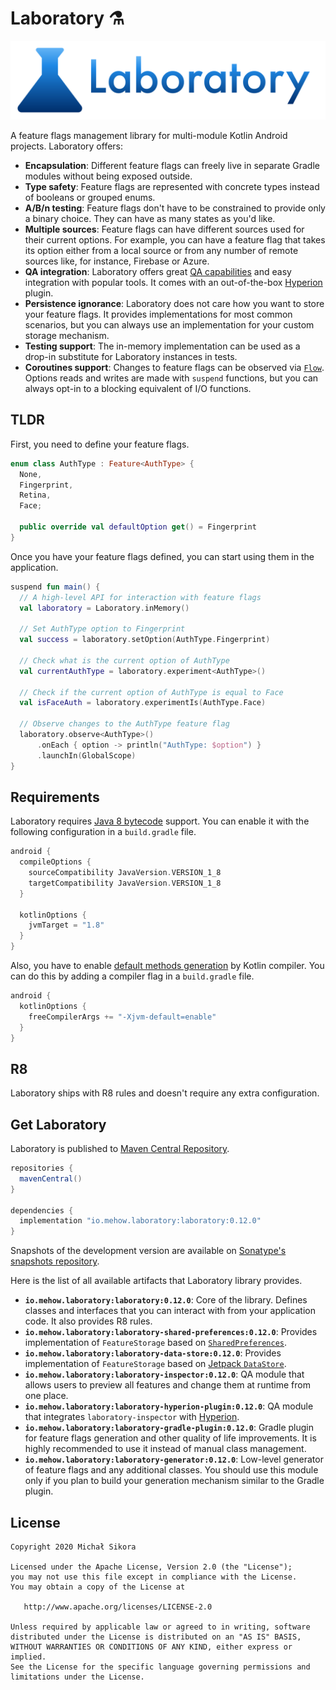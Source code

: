 # Laboratory ⚗️

![Laboratory](images/laboratory_logo.svg)

A feature flags management library for multi-module Kotlin Android projects. Laboratory offers:

- **Encapsulation**: Different feature flags can freely live in separate Gradle modules without being exposed outside.
- **Type safety**: Feature flags are represented with concrete types instead of booleans or grouped enums.
- **A/B/n testing**: Feature flags don't have to be constrained to provide only a binary choice. They can have as many states as you'd like.
- **Multiple sources**: Feature flags can have different sources used for their current options. For example, you can have a feature flag that takes its option either from a local source or from any number of remote sources like, for instance, Firebase or Azure.
- **QA integration**: Laboratory offers great [QA capabilities](qa-module.md) and easy integration with popular tools. It comes with an out-of-the-box [Hyperion](https://github.com/willowtreeapps/Hyperion-Android) plugin.
- **Persistence ignorance**: Laboratory does not care how you want to store your feature flags. It provides implementations for most common scenarios, but you can always use an implementation for your custom storage mechanism.
- **Testing support**: The in-memory implementation can be used as a drop-in substitute for Laboratory instances in tests.
- **Coroutines support**: Changes to feature flags can be observed via [`Flow`](https://kotlinlang.org/docs/reference/coroutines/flow.html). Options reads and writes are made with `suspend` functions, but you can always opt-in to a blocking equivalent of I/O functions.

## TLDR

First, you need to define your feature flags.

```kotlin
enum class AuthType : Feature<AuthType> {
  None,
  Fingerprint,
  Retina,
  Face;

  public override val defaultOption get() = Fingerprint
}
```

Once you have your feature flags defined, you can start using them in the application.

```kotlin
suspend fun main() {
  // A high-level API for interaction with feature flags
  val laboratory = Laboratory.inMemory()

  // Set AuthType option to Fingerprint
  val success = laboratory.setOption(AuthType.Fingerprint)

  // Check what is the current option of AuthType
  val currentAuthType = laboratory.experiment<AuthType>()

  // Check if the current option of AuthType is equal to Face
  val isFaceAuth = laboratory.experimentIs(AuthType.Face)

  // Observe changes to the AuthType feature flag
  laboratory.observe<AuthType>()
      .onEach { option -> println("AuthType: $option") }
      .launchIn(GlobalScope)
}
```

## Requirements

Laboratory requires [Java 8 bytecode](https://developer.android.com/studio/write/java8-support) support. You can enable it with the following configuration in a `build.gradle` file.

```groovy
android {
  compileOptions {
    sourceCompatibility JavaVersion.VERSION_1_8
    targetCompatibility JavaVersion.VERSION_1_8
  }

  kotlinOptions {
    jvmTarget = "1.8"
  }
}
```

Also, you have to enable [default methods generation](https://kotlinlang.org/api/latest/jvm/stdlib/kotlin.jvm/-jvm-default/) by Kotlin compiler. You can do this by adding a compiler flag in a `build.gradle` file.

```groovy
android {
  kotlinOptions {
    freeCompilerArgs += "-Xjvm-default=enable"
  }
}
```

## R8

Laboratory ships with R8 rules and doesn't require any extra configuration.

## Get Laboratory

Laboratory is published to [Maven Central Repository](https://search.maven.org/search?q=io.mehow.laboratory).

```groovy
repositories {
  mavenCentral()
}

dependencies {
  implementation "io.mehow.laboratory:laboratory:0.12.0"
}
```

Snapshots of the development version are available on [Sonatype's snapshots repository](https://oss.sonatype.org/content/repositories/snapshots/io/mehow/laboratory/).

Here is the list of all available artifacts that Laboratory library provides.

- **`io.mehow.laboratory:laboratory:0.12.0`**: Core of the library. Defines classes and interfaces that you can interact with from your application code. It also provides R8 rules.
- **`io.mehow.laboratory:laboratory-shared-preferences:0.12.0`**: Provides implementation of `FeatureStorage` based on [`SharedPreferences`](https://developer.android.com/reference/android/content/SharedPreferences).
- **`io.mehow.laboratory:laboratory-data-store:0.12.0`**: Provides implementation of `FeatureStorage` based on [Jetpack `DataStore`](https://developer.android.com/topic/libraries/architecture/datastore).
- **`io.mehow.laboratory:laboratory-inspector:0.12.0`**: QA module that allows users to preview all features and change them at runtime from one place.
- **`io.mehow.laboratory:laboratory-hyperion-plugin:0.12.0`**: QA module that integrates `laboratory-inspector` with [Hyperion](https://github.com/willowtreeapps/Hyperion-Android).
- **`io.mehow.laboratory:laboratory-gradle-plugin:0.12.0`**: Gradle plugin for feature flags generation and other quality of life improvements. It is highly recommended to use it instead of manual class management.
- **`io.mehow.laboratory:laboratory-generator:0.12.0`**: Low-level generator of feature flags and any additional classes. You should use this module only if you plan to build your generation mechanism similar to the Gradle plugin.

## License

    Copyright 2020 Michał Sikora

    Licensed under the Apache License, Version 2.0 (the "License");
    you may not use this file except in compliance with the License.
    You may obtain a copy of the License at

       http://www.apache.org/licenses/LICENSE-2.0

    Unless required by applicable law or agreed to in writing, software
    distributed under the License is distributed on an "AS IS" BASIS,
    WITHOUT WARRANTIES OR CONDITIONS OF ANY KIND, either express or implied.
    See the License for the specific language governing permissions and
    limitations under the License.
